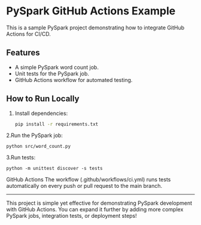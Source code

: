 # PySpark GitHub Actions Example

This is a sample PySpark project demonstrating how to integrate GitHub Actions for CI/CD.

## Features
- A simple PySpark word count job.
- Unit tests for the PySpark job.
- GitHub Actions workflow for automated testing.

## How to Run Locally
1. Install dependencies:
   ```bash
   pip install -r requirements.txt
2.Run the PySpark job:
   ```
   python src/word_count.py
   ```
3.Run tests:
   ```
   python -m unittest discover -s tests
   ```
GitHub Actions
The workflow (.github/workflows/ci.yml) runs tests automatically on every push or pull request to the main branch.


---

This project is simple yet effective for demonstrating PySpark development with GitHub Actions. You can expand it further by adding more complex PySpark jobs, integration tests, or deployment steps!
   

